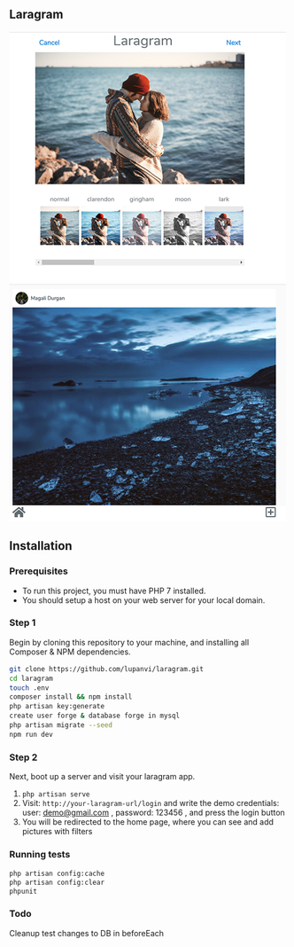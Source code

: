 ## Laragram

![alt text](docs/laragram1.jpg)
![alt text](docs/laragram2.jpg)


## Installation

### Prerequisites

* To run this project, you must have PHP 7 installed.
* You should setup a host on your web server for your local domain.


### Step 1

 Begin by cloning this repository to your machine, and installing all Composer & NPM dependencies.

```bash
git clone https://github.com/lupanvi/laragram.git
cd laragram
touch .env
composer install && npm install
php artisan key:generate
create user forge & database forge in mysql
php artisan migrate --seed
npm run dev
```

### Step 2

Next, boot up a server and visit your laragram app. 

1. ```php artisan serve```
1. Visit: `http://your-laragram-url/login` and write the demo credentials:
	user: demo@gmail.com , password: 123456 , and press the login button
2. You will be redirected to the home page, where you can see and add pictures with filters

### Running tests

```
php artisan config:cache
php artisan config:clear
phpunit
```

### Todo

Cleanup test changes to DB in beforeEach
